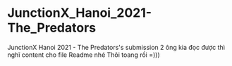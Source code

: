 # JunctionX_Hanoi_2021-The_Predators
JunctionX Hanoi 2021 - The Predators's submission
2 ông kia đọc được thì nghĩ content cho file Readme nhé
Thôi toang rồi =)))